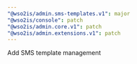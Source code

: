 ```yaml
---
"@wso2is/admin.sms-templates.v1": major
"@wso2is/console": patch
"@wso2is/admin.core.v1": patch
"@wso2is/admin.extensions.v1": patch
---
```


Add SMS template management
